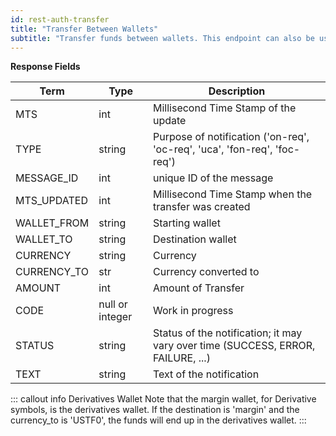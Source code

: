 ```yaml
---
id: rest-auth-transfer
title: "Transfer Between Wallets"
subtitle: "Transfer funds between wallets. This endpoint can also be used to convert USDT to USDT0 for derivatives trading."
---
```


**Response Fields**

Term | Type | Description
-- | -- | --
MTS  |  int  |  Millisecond Time Stamp of the update
TYPE  |  string  |  Purpose of notification ('on-req', 'oc-req', 'uca', 'fon-req', 'foc-req')
MESSAGE_ID  |  int  |  unique ID of the message
MTS_UPDATED  |  int  |  Millisecond Time Stamp when the transfer was created
WALLET_FROM | string | Starting wallet
WALLET_TO | string | Destination wallet
CURRENCY | string | Currency
CURRENCY_TO | str | Currency converted to
AMOUNT | int | Amount of Transfer
CODE  |  null or integer  | Work in progress
STATUS  |  string  |  Status of the notification; it may vary over time (SUCCESS, ERROR, FAILURE, ...)
TEXT  |  string  |  Text of the notification


::: callout info Derivatives Wallet
Note that the margin wallet, for Derivative symbols, is the derivatives wallet. If the destination is 'margin' and the currency_to is 'USTF0', the funds will end up in the derivatives wallet.
:::
